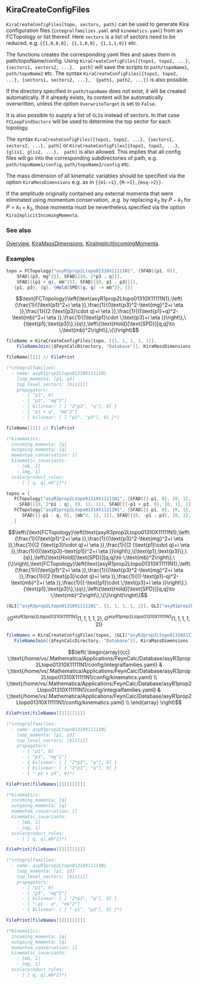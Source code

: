 ```mathematica
 
```

## KiraCreateConfigFiles

`KiraCreateConfigFiles[topo, sectors, path]` can be used to generate Kira configuration files (`integralfamilies.yaml` and `kinematics.yaml`) from an FCTopology or list thereof. Here `sectors` is a list of sectors need to be reduced, e.g. `{{1,0,0,0}, {1,1,0,0}, {1,1,1,0}}` etc.

The functions creates the corresponding yaml files and saves them  in path/topoName/config. Using `KiraCreateConfigFiles[{topo1, topo2, ...}, {sectors1, sectors2, ...},  path]` will save the scripts to `path/topoName1`, `path/topoName2` etc. The syntax `KiraCreateConfigFiles[{topo1, topo2, ...}, {sectors1, sectors2, ...},  {path1, path2, ...}]` is also possible.

If the directory specified in `path/topoName` does not exist, it will be created automatically. If it already exists, its content will be automatically overwritten, unless the option `OverwriteTarget` is set to `False`.

It is also possible to supply a list of `GLI`s instead of sectors. In that case `FCLoopFindSectors` will be used to determine the top sector for each topology.

The syntax  `KiraCreateConfigFiles[{topo1, topo2, ...}, {sectors1, sectors2, ...}, path]` or `KiraCreateConfigFiles[{topo1, topo2, ...}, {glis1, glis2, ...},  path]` is also allowed. This implies that all config files will go into the corresponding subdirectories of path, e.g. `path/topoName1/config`, `path/topoName2/config` etc.

The mass dimension of all kinematic variables should be specified via the option `KiraMassDimensions` e.g. as in `{{m1->1},{M->1},{msq->2}}`.

If the amplitude originally contained any external momenta that were eliminated using momentum conservation, .e.g. by replacing $k_2$ by $P-k_1$ for $P=k_1+k_2$, those momenta must be nevertheless specified via the option `KiraImplicitIncomingMomenta`.

### See also

[Overview](Extra/FeynHelpers.md), [KiraMassDimensions](KiraMassDimensions.md), [KiraImplicitIncomingMomenta](KiraImplicitIncomingMomenta.md).

### Examples

```mathematica
topo = FCTopology["asyR1prop2Ltopo01310X11111N1", {SFAD[{p1, 0}], 
    SFAD[{p3, mg^2}], SFAD[{{0, 2*p3 . q}}], 
    SFAD[{(p1 + q), mb^2}], SFAD[{{0, p1 . p3}}]}, 
   {p1, p3}, {q}, {Hold[SPD][q, q] -> mb^2}, {}]
```

$$\text{FCTopology}\left(\text{asyR1prop2Ltopo01310X11111N1},\left\{\frac{1}{(\text{p1}^2+i \eta )},\frac{1}{(\text{p3}^2-\text{mg}^2+i \eta )},\frac{1}{(2 (\text{p3}\cdot q)+i \eta )},\frac{1}{((\text{p1}+q)^2-\text{mb}^2+i \eta )},\frac{1}{(\text{p1}\cdot \;\text{p3}+i \eta )}\right\},\{\text{p1},\text{p3}\},\{q\},\left\{\text{Hold}[\text{SPD}][q,q]\to \;\text{mb}^2\right\},\{\}\right)$$

```mathematica
fileName = KiraCreateConfigFiles[topo, {{1, 1, 1, 1, 1}}, 
    FileNameJoin[{$FeynCalcDirectory, "Database"}], KiraMassDimensions -> {mb -> 1, mg -> 1}];
```

```mathematica
fileName[[1]] // FilePrint

(*integralfamilies:
  - name: asyR1prop2Ltopo01310X11111N1
    loop_momenta: [p1, p3]
    top_level_sectors: [b11111]
    propagators:
      - [ "p1", 0]
      - [ "p3", "mg^2"]
      - { bilinear: [ [ "2*p3", "q"], 0] }
      - [ "p1 + q", "mb^2"]
      - { bilinear: [ [ "p1", "p3"], 0] }*)
```

```mathematica
fileName[[2]] // FilePrint

(*kinematics:
  incoming_momenta: [q]
  outgoing_momenta: [q]
  momentum_conservation: []
  kinematic_invariants:
    - [mb, 1]
    - [mg, 1]
  scalarproduct_rules:
    - [ [ q, q],mb^2]*)
```

```mathematica
topos = {
   FCTopology["asyR3prop2Ltopo01310X11111N1", {SFAD[{{-p1, 0}, {0, 1}, 1}], SFAD[{{-p3, 0}, {mg^2, 1}, 1}], SFAD[{{0, 2*p3 . q}, {0, 1}, 1}], 
     SFAD[{{0, 2*p1 . q}, {0, 1}, 1}], SFAD[{{-p1 + p3, 0}, {0, 1}, 1}]}, {p1, p3}, {q}, {Hold[SPD][q, q] -> mb^2}, {}], 
   FCTopology["asyR1prop2Ltopo01310X11111N1", {SFAD[{{-p1, 0}, {0, 1}, 1}], SFAD[{{-p3, 0}, {mg^2, 1}, 1}], SFAD[{{0, 2*p3 . q}, {0, 1}, 1}], 
      SFAD[{{-p1 - q, 0}, {mb^2, 1}, 1}], SFAD[{{0, -p1 . p3}, {0, 1}, 1}]}, {p1, p3}, {q}, {Hold[SPD][q, q] -> mb^2}, {}] 
   }
```

$$\left\{\text{FCTopology}\left(\text{asyR3prop2Ltopo01310X11111N1},\left\{\frac{1}{(\text{p1}^2+i \eta )},\frac{1}{(\text{p3}^2-\text{mg}^2+i \eta )},\frac{1}{(2 (\text{p3}\cdot q)+i \eta )},\frac{1}{(2 (\text{p1}\cdot q)+i \eta )},\frac{1}{((\text{p3}-\text{p1})^2+i \eta )}\right\},\{\text{p1},\text{p3}\},\{q\},\left\{\text{Hold}[\text{SPD}][q,q]\to \;\text{mb}^2\right\},\{\}\right),\text{FCTopology}\left(\text{asyR1prop2Ltopo01310X11111N1},\left\{\frac{1}{(\text{p1}^2+i \eta )},\frac{1}{(\text{p3}^2-\text{mg}^2+i \eta )},\frac{1}{(2 (\text{p3}\cdot q)+i \eta )},\frac{1}{((-\text{p1}-q)^2-\text{mb}^2+i \eta )},\frac{1}{(-\text{p1}\cdot \;\text{p3}+i \eta )}\right\},\{\text{p1},\text{p3}\},\{q\},\left\{\text{Hold}[\text{SPD}][q,q]\to \;\text{mb}^2\right\},\{\}\right)\right\}$$

```mathematica
{GLI["asyR3prop2Ltopo01310X11111N1", {1, 1, 1, 1, 2}], GLI["asyR1prop2Ltopo01310X11111N1", {1, 1, 1, 1, 2}]}
```

$$\left\{G^{\text{asyR3prop2Ltopo01310X11111N1}}(1,1,1,1,2),G^{\text{asyR1prop2Ltopo01310X11111N1}}(1,1,1,1,2)\right\}$$

```mathematica
fileNames = KiraCreateConfigFiles[topos, {GLI["asyR3prop2Ltopo01310X11111N1", {1, 1, 1, 1, 2}], GLI["asyR1prop2Ltopo01310X11111N1", {1, 1, 1, 1, 2}]}, 
   FileNameJoin[{$FeynCalcDirectory, "Database"}], KiraMassDimensions -> {mb -> 1, mg -> 1}]
```

$$\left(
\begin{array}{cc}
 \;\text{/home/vs/.Mathematica/Applications/FeynCalc/Database/asyR3prop2Ltopo01310X11111N1/config/integralfamilies.yaml} & \;\text{/home/vs/.Mathematica/Applications/FeynCalc/Database/asyR3prop2Ltopo01310X11111N1/config/kinematics.yaml} \\
 \;\text{/home/vs/.Mathematica/Applications/FeynCalc/Database/asyR1prop2Ltopo01310X11111N1/config/integralfamilies.yaml} & \;\text{/home/vs/.Mathematica/Applications/FeynCalc/Database/asyR1prop2Ltopo01310X11111N1/config/kinematics.yaml} \\
\end{array}
\right)$$

```mathematica
FilePrint[fileNames[[1]][[1]]]

(*integralfamilies:
  - name: asyR3prop2Ltopo01310X11111N1
    loop_momenta: [p1, p3]
    top_level_sectors: [b11111]
    propagators:
      - [ "p1", 0]
      - [ "p3", "mg^2"]
      - { bilinear: [ [ "2*p3", "q"], 0] }
      - { bilinear: [ [ "2*p1", "q"], 0] }
      - [ "-p1 + p3", 0]*)
```

```mathematica
FilePrint[fileNames[[1]][[2]]]

(*kinematics:
  incoming_momenta: [q]
  outgoing_momenta: [q]
  momentum_conservation: []
  kinematic_invariants:
    - [mb, 1]
    - [mg, 1]
  scalarproduct_rules:
    - [ [ q, q],mb^2]*)
```

```mathematica
FilePrint[fileNames[[2]][[1]]]

(*integralfamilies:
  - name: asyR1prop2Ltopo01310X11111N1
    loop_momenta: [p1, p3]
    top_level_sectors: [b11111]
    propagators:
      - [ "p1", 0]
      - [ "p3", "mg^2"]
      - { bilinear: [ [ "2*p3", "q"], 0] }
      - [ "-p1 - q", "mb^2"]
      - { bilinear: [ [ "-p1", "p3"], 0] }*)
```

```mathematica
FilePrint[fileNames[[2]][[2]]]

(*kinematics:
  incoming_momenta: [q]
  outgoing_momenta: [q]
  momentum_conservation: []
  kinematic_invariants:
    - [mb, 1]
    - [mg, 1]
  scalarproduct_rules:
    - [ [ q, q],mb^2]*)
```
